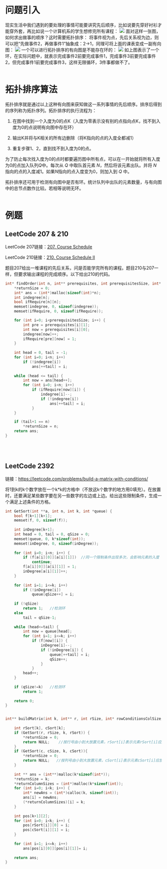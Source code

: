 # 问题引入
现实生活中我们遇到的要处理的事情可能要讲究先后顺序，比如说要先穿好衬衫才能穿外套，再比如说一个计算机系的学生想修完所有课程：
![](拓扑排序（Topological%20Sort）_1.png)
面对这样一张图，如何求出做事的顺序？这时需要拓扑排序：
将事件视为点，先后关系视为边，则可以把“先做事件2，再做事件1”抽象成：2→1，同理可将上面的课表变成一副有向图：
![](拓扑排序（Topological%20Sort）_2.png)
一个可以进行拓扑排序的有向图是不能存在环的：
![](拓扑排序（Topological%20Sort）_3.png)
如上图表示了一个环，在实际问题中，就表示完成事件2前要完成事件1，完成事件3前要完成事件2，但完成事件1前要完成事件3，这样无限循环，3件事都做不了。
<br/><br/>

# 拓扑排序算法
拓扑排序就是通过以上这种有向图来获知做这一系列事情的先后顺序。排序后得到的序列称为拓扑序列。拓扑排序的执行流程为：

1. 在图中找到一个入度为0的点K（入度为零表示没有别的点指向点K，找不到入度为0的点说明有向图中存在环）

2. 输出K并将与K相关的所有边删除（将K指向的点的入度全都减1）

3. 重复步骤1、2，直到找不到入度为0的点。

为了防止每次找入度为0的点时都要遍历图中所有点，可以在一开始就将所有入度为0的点加入队列$Q$中。每次从 $Q$ 中取队首元素 $N$，然后将该元素出队。并将 $N$ 指向的点的入度减1。如果$N$指向的点入度变为0，则加入到 $Q$ 中。

拓扑排序还可用于检测有向图中是否有环。统计队列中出队的元素数量，与有向图中的总节点数作比较。若相等说明无环。
<br/><br/>


# 例题
## LeetCode 207 & 210
LeetCode 207链接：[207. Course Schedule](https://leetcode.com/problems/course-schedule/) 

LeetCode 210链接：[210. Course Schedule II](https://leetcode.com/problems/course-schedule-ii/) 

题目207给出一堆课程的先后关系，问是否能学完所有的课程。题目210与207一样，但要求输出课程的完成顺序。以下给出210的代码。
```cpp
int* findOrder(int n, int** prerequisites, int prerequisitesSize, int* prerequisitesColSize, int* returnSize){
    *returnSize = 0;
    int* ans = (int*)malloc(sizeof(int)*n);
    int indegree[n];
    bool ifRequire[n][n];
    memset(indegree, 0, sizeof(indegree));
    memset(ifRequire, 0, sizeof(ifRequire));

    for (int i=0; i<prerequisitesSize; i++) {
        int pre = prerequisites[i][1];
        int now = prerequisites[i][0];
        indegree[now]++;
        ifRequire[pre][now] = 1;
    }
    
    int head = 0, tail = -1;
    for (int i=0; i<n; i++) 
        if (!indegree[i]) 
            ans[++tail] = i;
    
    while (head <= tail) {
        int now = ans[head++];
        for (int i=0; i<n; i++) 
            if (ifRequire[now][i]) {
                indegree[i]--;
                if (!indegree[i]) 
                    ans[++tail] = i;
            }
    }

    if (tail+1 == n)
        *returnSize = n;
    return ans;
}
```
<br/><br/>


## LeetCode 2392
链接：https://leetcode.com/problems/build-a-matrix-with-conditions/

将1到k的k个数字放在一个k*k的方格中（不放这k个数字的地方用0填充）。在放置时，还要满足某些数字要在另一些数字的左边或上边。给出这些限制条件，生成一个满足上述条件的方格。

```cpp
int GetSort(int **a, int n, int k, int *queue) {
    bool f[k+1][k+1];
    memset(f, 0, sizeof(f));
    
    int inDegree[k+1];
    int head = 0, tail = 0, qSize = 0;
    memset(queue, 0, k*sizeof(int));
    memset(inDegree, 0, sizeof(inDegree));
    
    for (int i=0; i<n; i++) {
        if (f[a[i][0]][a[i][1]])  //同一个限制条件出现多次，会影响元素的入度
            continue;
        f[a[i][0]][a[i][1]] = 1;
        inDegree[a[i][1]]++;
    }        
    
    for (int i=1; i<=k; i++) 
        if (!inDegree[i])
            queue[qSize++] = i;
    
    if (!qSize)
        return 1;   //检测环
    else 
        tail = qSize-1;
    
    while (head<=tail) {
        int now = queue[head];
        for (int i=1; i<=k; i++)
            if (f[now][i]) {
                inDegree[i]--;
                if (!inDegree[i]) {
                    queue[++tail] = i;
                    qSize++;
                }                    
            }
        head++;
    }
    
    if (qSize!=k)   //检测环
        return 1;
    
    return 0;
}


int** buildMatrix(int k, int** r, int rSize, int* rowConditionsColSize, int** c, int cSize, int* colConditionsColSize, int* returnSize, int** returnColumnSizes){
    
    int rSort[k], cSort[k]; 
    if (GetSort(r, rSize, k, rSort)) {
        *returnSize = 0;
        return NULL;    //按行号由小到大放置元素，rSort[i]表示元素rSort[i]应放置在第i行
    }        
    if (GetSort(c, cSize, k, cSort)){
        *returnSize = 0;
        return NULL;   //按列号由小到大放置元素，cSort[i]表示元素cSort[i]应放置在第i列
    }    
    
    int ** ans = (int**)malloc(k*sizeof(int*));
    *returnSize = k;
    *returnColumnSizes = (int*)malloc(k*sizeof(int));
    for (int i=0; i<k; i++) {
        int* newAns = (int*)calloc(k, sizeof(int));
        ans[i] = newAns;
        (*returnColumnSizes)[i] = k;
    }
    
    int pos[k+1][2];    
    for (int i=0; i<k; i++) {
        pos[rSort[i]][0] = i;
        pos[cSort[i]][1] = i;
    }
    
    for (int i=1; i<=k; i++)
        ans[pos[i][0]][pos[i][1]]= i;
    
    return ans;
}
```